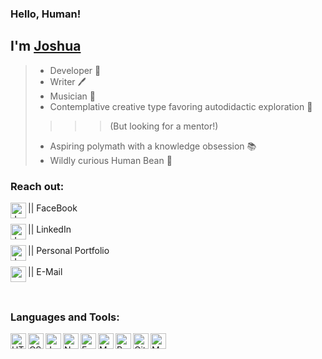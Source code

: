### Hello, Human!  
## I'm [**Joshua**][portfolio]
> - Developer 💾  
> - Writer  🖊️  
> - Musician  🎸  
> - Contemplative creative type favoring autodidactic exploration  🦉  
>>>> (But looking for a mentor!)
> - Aspiring polymath with a knowledge obsession  📚  
> - Wildly curious Human Bean  🌱    

### Reach out:  

[<img align="left" alt="Joshua Diehl on Facebook" width="25px"  src="https://cdn.jsdelivr.net/npm/simple-icons@v6/icons/facebook.svg" />][facebook]  ||  FaceBook
<br />  
[<img align="left" alt="Joshua Diehl on LinkedIn" width="25px"  src="https://cdn.jsdelivr.net/npm/simple-icons@v6/icons/linkedin.svg" />][linkedin]  ||  LinkedIn
<br />  
[<img align="left" alt="Joshua's Portfolio page" width="25px"  src="https://cdn.jsdelivr.net/npm/simple-icons@v6/icons/readthedocs.svg" />][portfolio]  ||  Personal Portfolio
<br />    
[<img align="left" alt="send email to Joshua" width="25px"  src="https://cdn.jsdelivr.net/npm/simple-icons@v6/icons/gmail.svg" />][email]  ||  E-Mail

<br />

### Languages and Tools:  

<img align="left" alt="HTML5" width="25px"  src="https://cdn.jsdelivr.net/npm/simple-icons@v6/icons/html5.svg" />
<img align="left" alt="CSS3" width="25px"  src="https://cdn.jsdelivr.net/npm/simple-icons@v6/icons/css3.svg" />
<img align="left" alt="JavaScript" width="25px"  src="https://cdn.jsdelivr.net/npm/simple-icons@v6/icons/javascript.svg" />
<img align="left" alt="Node.js" width="25px"  src="https://cdn.jsdelivr.net/npm/simple-icons@v6/icons/nodedotjs.svg" />
<img align="left" alt="Express" width="25px"  src="https://cdn.jsdelivr.net/npm/simple-icons@v6/icons/express.svg" />
<img align="left" alt="MongoDB" width="25px"  src="https://cdn.jsdelivr.net/npm/simple-icons@v6/icons/mongodb.svg" />
<img align="left" alt="React" width="25px"  src="https://cdn.jsdelivr.net/npm/simple-icons@v6/icons/react.svg" />
<img align="left" alt="GitHub" width="25px"  src="https://cdn.jsdelivr.net/npm/simple-icons@v6/icons/github.svg" />
<img align="left" alt="Material Design" width="25px"  src="https://cdn.jsdelivr.net/npm/simple-icons@v6/icons/materialdesign.svg" />
  
<br />  
<br />

[facebook]: https://www.facebook.com/jndiehl/
[portfolio]: https://jaynewdee.github.io/Personal-Portfolio-Bluev2/
[linkedin]: https://www.linkedin.com/in/joshua-diehl-4506a5221/
[email]: mailto:jdiehl2236@gmail.com
